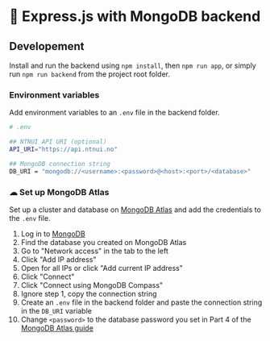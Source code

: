 # 🍑 Express.js with MongoDB backend

## Developement

Install and run the backend using `npm install`, then `npm run app`, or simply run `npm run backend` from the project root folder. 

### Environment variables

Add environment variables to an `.env` file in the backend folder.

```sh
# .env

## NTNUI API URI (optional)
API_URI="https://api.ntnui.no"

## MongoDB connection string
DB_URI = "mongodb://<username>:<password>@<host>:<port>/<database>"
```

### ☁ Set up MongoDB Atlas

Set up a cluster and database on [MongoDB Atlas](https://docs.atlas.mongodb.com/getting-started/) and add the credentials to the `.env` file.

1. Log in to [MongoDB](https://account.mongodb.com/account/login)
2. Find the database you created on MongoDB Atlas
3. Go to "Network access" in the tab to the left
4. Click "Add IP address"
5. Open for all IPs or click "Add current IP address"
6. Click "Connect"
7. Click "Connect using MongoDB Compass"
8. Ignore step 1, copy the connection string
9. Create an `.env` file in the backend folder and paste the connection string in the `DB_URI` variable
10. Change `<password>` to the database password you set in Part 4 of the [MongoDB Atlas guide](https://docs.atlas.mongodb.com/getting-started/)
